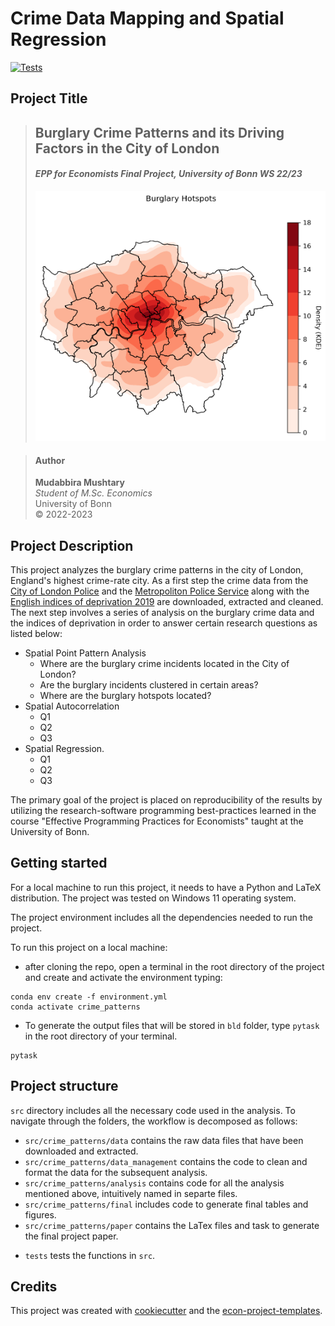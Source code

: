 # Crime Data Mapping and Spatial Regression

[![Tests](https://github.com/mushtary-mumu/crime_patterns/actions/workflows/main.yml/badge.svg)](https://github.com/mushtary-mumu/crime_patterns/actions/workflows/main.yml)

<!-- [![image](https://img.shields.io/github/actions/workflow/status/mushtary-mumu/crime_patterns/main.yml)](https://github.com/mushtary-mumu/crime_patterns/actions?query=branch%3Amain)  -->

<!-- [![image](https://codecov.io/gh/mushtary-mumu/crime_patterns/branch/main/graph/badge.svg)](https://codecov.io/gh/mushtary-mumu/crime_patterns) -->

<!-- [![pre-commit.ci status](https://results.pre-commit.ci/badge/github/mushtary-mumu/crime_patterns/main.svg)](https://results.pre-commit.ci/latest/github/mushtary-mumu/crime_patterns/main)
[![image](https://img.shields.io/badge/code%20style-black-000000.svg)](https://github.com/psf/black) -->

## Project Title 
> ## **Burglary Crime Patterns and its Driving Factors in the City of London**
> #### *EPP for Economists Final Project, University of Bonn WS 22/23*
><img src="burglary_hotspots.png" width="500" height="400">

> #### Author
> **Mudabbira Mushtary**  
*Student of M.Sc. Economics*  
University of Bonn  
&copy; 2022-2023

## Project Description

This project analyzes the burglary crime patterns in the city of London, England's highest crime-rate city.
As a first step the crime data from the [City of London Police](https://data.police.uk/data/) and the [Metropoliton Police Service](https://data.police.uk/data/) along with the [English indices of deprivation 2019](https://www.gov.uk/government/statistics/english-indices-of-deprivation-2019) 
are downloaded, extracted and cleaned.  The next step involves a series of analysis on the burglary crime data and the indices of deprivation in order to answer certain research questions as listed below: 
- Spatial Point Pattern Analysis
  - Where are the burglary crime incidents located in the City of London?
  - Are the burglary incidents clustered in certain areas?
  - Where are the burglary hotspots located?
- Spatial Autocorrelation
  - Q1
  - Q2
  - Q3
- Spatial Regression.
  - Q1
  - Q2
  - Q3

The primary goal of the project is placed on reproducibility of the results by utilizing the research-software programming best-practices learned in the course "Effective Programming Practices for Economists" taught at the University of Bonn. 

## Getting started

For a local machine to run this project, it needs to have a Python and LaTeX distribution.
The project was tested on Windows 11 operating system.

The project environment includes all the dependencies needed to run the project.

To run this project on a local machine:
 - after cloning the repo, open a terminal in the root directory of the project and create and activate the environment typing:
  
```console
conda env create -f environment.yml
conda activate crime_patterns
```
 - To generate the output files that will be stored in `bld` folder, type `pytask` in the root directory of your terminal.
```console
pytask
```

## Project structure

`src` directory includes all the necessary code used in the analysis. To navigate through the folders, the workflow is decomposed as follows:
 - `src/crime_patterns/data` contains the raw data files that have been downloaded and extracted.
 - `src/crime_patterns/data_management` contains the code to clean and format the data for the subsequent analysis.
 - `src/crime_patterns/analysis` contains code for all the analysis mentioned above, intuitively named in separte files.
 - `src/crime_patterns/final` includes code to generate final tables and figures.
 - `src/crime_patterns/paper` contains the LaTex files and task to generate the final project paper.
<!--- - `documentation` generates pdf and html files for the documentaion of the project code. --->
 - `tests` tests the functions in `src`.

## Credits

This project was created with [cookiecutter](https://github.com/audreyr/cookiecutter)
and the
[econ-project-templates](https://github.com/OpenSourceEconomics/econ-project-templates).
